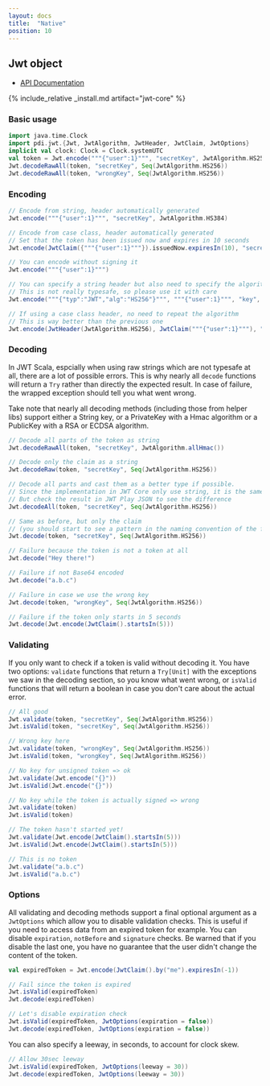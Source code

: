 ```yaml
---
layout: docs
title:  "Native"
position: 10
---
```


## Jwt object

- [API Documentation](https://jwt-scala.github.io/jwt-scala/api/pdi/jwt/Jwt$.html)

{% include_relative _install.md artifact="jwt-core" %}

### Basic usage

```scala mdoc:reset
import java.time.Clock
import pdi.jwt.{Jwt, JwtAlgorithm, JwtHeader, JwtClaim, JwtOptions}
implicit val clock: Clock = Clock.systemUTC
val token = Jwt.encode("""{"user":1}""", "secretKey", JwtAlgorithm.HS256)
Jwt.decodeRawAll(token, "secretKey", Seq(JwtAlgorithm.HS256))
Jwt.decodeRawAll(token, "wrongKey", Seq(JwtAlgorithm.HS256))
```

### Encoding

```scala mdoc
// Encode from string, header automatically generated
Jwt.encode("""{"user":1}""", "secretKey", JwtAlgorithm.HS384)

// Encode from case class, header automatically generated
// Set that the token has been issued now and expires in 10 seconds
Jwt.encode(JwtClaim({"""{"user":1}"""}).issuedNow.expiresIn(10), "secretKey", JwtAlgorithm.HS512)

// You can encode without signing it
Jwt.encode("""{"user":1}""")

// You can specify a string header but also need to specify the algorithm just to be sure
// This is not really typesafe, so please use it with care
Jwt.encode("""{"typ":"JWT","alg":"HS256"}""", """{"user":1}""", "key", JwtAlgorithm.HS256)

// If using a case class header, no need to repeat the algorithm
// This is way better than the previous one
Jwt.encode(JwtHeader(JwtAlgorithm.HS256), JwtClaim("""{"user":1}"""), "key")
```

### Decoding

In JWT Scala, espcially when using raw strings which are not typesafe at all, there are a lot of possible errors. This is why nearly all `decode` functions will return a `Try` rather than directly the expected result. In case of failure, the wrapped exception should tell you what went wrong.

Take note that nearly all decoding methods (including those from helper libs) support either a String key, or a PrivateKey with a Hmac algorithm or a PublicKey with a RSA or ECDSA algorithm.

```scala mdoc
// Decode all parts of the token as string
Jwt.decodeRawAll(token, "secretKey", JwtAlgorithm.allHmac())

// Decode only the claim as a string
Jwt.decodeRaw(token, "secretKey", Seq(JwtAlgorithm.HS256))

// Decode all parts and cast them as a better type if possible.
// Since the implementation in JWT Core only use string, it is the same as decodeRawAll
// But check the result in JWT Play JSON to see the difference
Jwt.decodeAll(token, "secretKey", Seq(JwtAlgorithm.HS256))

// Same as before, but only the claim
// (you should start to see a pattern in the naming convention of the functions)
Jwt.decode(token, "secretKey", Seq(JwtAlgorithm.HS256))

// Failure because the token is not a token at all
Jwt.decode("Hey there!")

// Failure if not Base64 encoded
Jwt.decode("a.b.c")

// Failure in case we use the wrong key
Jwt.decode(token, "wrongKey", Seq(JwtAlgorithm.HS256))

// Failure if the token only starts in 5 seconds
Jwt.decode(Jwt.encode(JwtClaim().startsIn(5)))
```

### Validating

If you only want to check if a token is valid without decoding it. You have two options: `validate` functions that
return a `Try[Unit]` with the exceptions we saw in the decoding section, so you know what went wrong,
or `isValid` functions that will return a boolean in case you don't care about the actual error.

```scala mdoc
// All good
Jwt.validate(token, "secretKey", Seq(JwtAlgorithm.HS256))
Jwt.isValid(token, "secretKey", Seq(JwtAlgorithm.HS256))

// Wrong key here
Jwt.validate(token, "wrongKey", Seq(JwtAlgorithm.HS256))
Jwt.isValid(token, "wrongKey", Seq(JwtAlgorithm.HS256))

// No key for unsigned token => ok
Jwt.validate(Jwt.encode("{}"))
Jwt.isValid(Jwt.encode("{}"))

// No key while the token is actually signed => wrong
Jwt.validate(token)
Jwt.isValid(token)

// The token hasn't started yet!
Jwt.validate(Jwt.encode(JwtClaim().startsIn(5)))
Jwt.isValid(Jwt.encode(JwtClaim().startsIn(5)))

// This is no token
Jwt.validate("a.b.c")
Jwt.isValid("a.b.c")
```

### Options

All validating and decoding methods support a final optional argument as a `JwtOptions` which allow you to disable validation checks. This is useful if you need to access data from an expired token for example. You can disable `expiration`, `notBefore` and `signature` checks. Be warned that if you disable the last one, you have no guarantee that the user didn't change the content of the token.

```scala mdoc
val expiredToken = Jwt.encode(JwtClaim().by("me").expiresIn(-1))

// Fail since the token is expired
Jwt.isValid(expiredToken)
Jwt.decode(expiredToken)

// Let's disable expiration check
Jwt.isValid(expiredToken, JwtOptions(expiration = false))
Jwt.decode(expiredToken, JwtOptions(expiration = false))
```

You can also specify a leeway, in seconds, to account for clock skew.

```scala mdoc
// Allow 30sec leeway
Jwt.isValid(expiredToken, JwtOptions(leeway = 30))
Jwt.decode(expiredToken, JwtOptions(leeway = 30))
```
